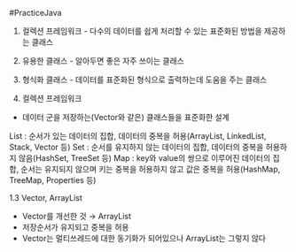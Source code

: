 #PracticeJava

1. 컬렉션 프레임워크 - 다수의 데이터를 쉽게 처리할 수 있는 표준화된 방법을 제공하는 클래스
2. 유용한 클래스 - 알아두면 좋은 자주 쓰이는 클래스
3. 형식화 클래스 - 데이터를 표준화된 형식으로 출력하는데 도움을 주는 클래스

1. 컬렉션 프레임워크
 - 데이터 군을 저장하는(Vector와 같은) 클래스들을 표준화한 설계
 
List : 순서가 있는 데이터의 집합, 데이터의 중복을 허용(ArrayList, LinkedList, Stack, Vector 등)
Set : 순서를 유지하지 않는 데이터의 집합, 데이터의 중복을 허용하지 않음(HashSet, TreeSet 등)
Map : key와 value의 쌍으로 이루어진 데이터의 집합, 순서는 유지되지 않으며 키는 중복을 허용하지 않고 값은 중복을 허용(HashMap, TreeMap, Properties 등)

1.3 Vector, ArrayList
 - Vector를 개선한 것 → ArrayList
 - 저장순서가 유지되고 중복을 허용
 - Vector는 멀티쓰레드에 대한 동기화가 되어있으나 ArrayList는 그렇지 않다


